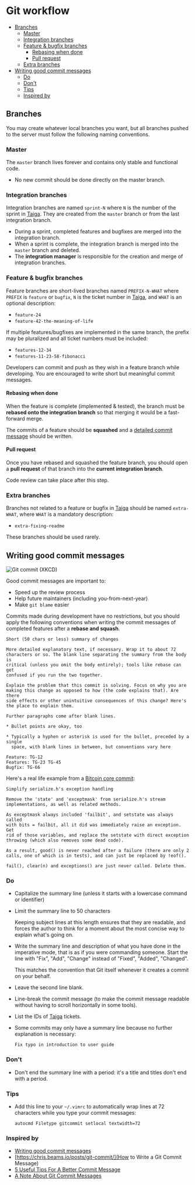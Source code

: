 # Git workflow

<!-- START doctoc generated TOC please keep comment here to allow auto update -->
<!-- DON'T EDIT THIS SECTION, INSTEAD RE-RUN doctoc TO UPDATE -->


- [Branches](#branches)
  - [Master](#master)
  - [Integration branches](#integration-branches)
  - [Feature & bugfix branches](#feature--bugfix-branches)
    - [Rebasing when done](#rebasing-when-done)
    - [Pull request](#pull-request)
  - [Extra branches](#extra-branches)
- [Writing good commit messages](#writing-good-commit-messages)
  - [Do](#do)
  - [Don't](#dont)
  - [Tips](#tips)
  - [Inspired by](#inspired-by)

<!-- END doctoc generated TOC please keep comment here to allow auto update -->

## Branches

You may create whatever local branches you want, but all branches pushed to the server must follow the following naming conventions.

### Master

The `master` branch lives forever and contains only stable and functional code.

* No new commit should be done directly on the master branch.

### Integration branches

Integration branches are named `sprint-N` where `N` is the number of the sprint in [Taiga](https://tree.taiga.io/project/mei-biopocket/backlog).
They are created from the `master` branch or from the last integration branch.

* During a sprint, completed features and bugfixes are merged into the integration branch.
* When a sprint is complete, the integration branch is merged into the `master` branch and deleted.
* The **integration manager** is responsible for the creation and merge of integration branches.

### Feature & bugfix branches

Feature branches are short-lived branches named `PREFIX-N-WHAT` where `PREFIX` is `feature` or `bugfix`,
`N` is the ticket number in [Taiga](https://tree.taiga.io/project/mei-biopocket), and `WHAT` is an optional description:

* `feature-24`
* `feature-42-the-meaning-of-life`

If multiple features/bugfixes are implemented in the same branch, the prefix may be pluralized and all ticket numbers must be included:

* `features-12-34`
* `features-11-23-58-fibonacci`

Developers can commit and push as they wish in a feature branch while developing.
You are encouraged to write short but meaningful commit messages.

#### Rebasing when done

When the feature is complete (implemented & tested), the branch must be **rebased onto the integration branch** so that merging it would be a fast-forward merge.

The commits of a feature should be **squashed** and a [detailed commit message](#writing-good-commit-messages) should be written.

#### Pull request

Once you have rebased and squashed the feature branch, you should open a **pull request** of that branch into the **current integration branch**.

Code review can take place after this step.

### Extra branches

Branches not related to a feature or bugfix in [Taiga](https://tree.taiga.io/project/mei-biopocket) should be named `extra-WHAT`,
where `WHAT` is a mandatory description:

* `extra-fixing-readme`

These branches should be used rarely.



## Writing good commit messages

![Git commit (XKCD)](https://imgs.xkcd.com/comics/git_commit.png)

Good commit messages are important to:

* Speed up the review process
* Help future maintainers (including you-from-next-year)
* Make `git blame` easier

Commits made during development have no restrictions, but you should
apply the following conventions when writing the commit messages of
completed features after a **rebase and squash**.

```
Short (50 chars or less) summary of changes

More detailed explanatory text, if necessary. Wrap it to about 72
characters or so. The blank line separating the summary from the body is
critical (unless you omit the body entirely); tools like rebase can get
confused if you run the two together.

Explain the problem that this commit is solving. Focus on why you are
making this change as opposed to how (the code explains that). Are there
side effects or other unintuitive consequences of this change? Here's
the place to explain them.

Further paragraphs come after blank lines.

* Bullet points are okay, too

* Typically a hyphen or asterisk is used for the bullet, preceded by a single
  space, with blank lines in between, but conventions vary here

Feature: TG-12
Features: TG-23 TG-45
Bugfix: TG-66
```

Here's a real life example from a [Bitcoin core commit](https://github.com/bitcoin/bitcoin/commit/eb0b56b19017ab5c16c745e6da39c53126924ed6):

```
Simplify serialize.h's exception handling

Remove the 'state' and 'exceptmask' from serialize.h's stream
implementations, as well as related methods.

As exceptmask always included 'failbit', and setstate was always called
with bits = failbit, all it did was immediately raise an exception. Get
rid of those variables, and replace the setstate with direct exception
throwing (which also removes some dead code).

As a result, good() is never reached after a failure (there are only 2
calls, one of which is in tests), and can just be replaced by !eof().

fail(), clear(n) and exceptions() are just never called. Delete them.
```

### Do

* Capitalize the summary line (unless it starts with a lowercase command
  or identifier)
* Limit the summary line to 50 characters

  Keeping subject lines at this length ensures that they are readable,
  and forces the author to think for a moment about the most concise way
  to explain what's going on.
* Write the summary line and description of what you have done in the
  imperative mode, that is as if you were commanding someone. Start the
  line with "Fix", "Add", "Change" instead of "Fixed", "Added",
  "Changed".

  This matches the convention that Git itself whenever it creates a
  commit on your behalf.
* Leave the second line blank.
* Line-break the commit message (to make the commit message readable
  without having to scroll horizontally in some tools).
* List the IDs of [Taiga](https://tree.taiga.io/project/mei-biopocket) tickets.
* Some commits may only have a summary line because no further
  explanation is necessary:

  `Fix typo in introduction to user guide`

### Don't

* Don't end the summary line with a period: it's a title and titles don't end with a period.

### Tips

* Add this line to your `~/.vimrc` to automatically wrap lines at 72
  characters while you type your commit messages:

  ```
  autocmd Filetype gitcommit setlocal textwidth=72
  ```

### Inspired by

* [Writing good commit messages](https://github.com/erlang/otp/wiki/writing-good-commit-messages)
* [https://chris.beams.io/posts/git-commit/](How to Write a Git Commit Message)
* [5 Useful Tips For A Better Commit Message](https://robots.thoughtbot.com/5-useful-tips-for-a-better-commit-message)
* [A Note About Git Commit Messages](http://tbaggery.com/2008/04/19/a-note-about-git-commit-messages.html)
